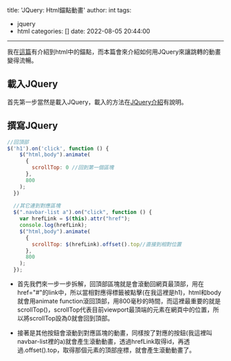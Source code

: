 title: 'JQuery: Html錨點動畫'
author: int
tags:
  - jquery
  - html
categories: []
date: 2022-08-05 20:44:00
---
我在[這篇](https://huanginch.github.io/2022/08/02/html-anchor/)有介紹到html中的錨點，而本篇會來介紹如何用JQuery來讓跳轉的動畫變得流暢。

## 載入JQuery

首先第一步當然是載入JQuery，載入的方法在[JQuery介紹](https://huanginch.github.io/2022/07/29/JQuery-intro/)有說明。

## 撰寫JQuery

```js
//回頂部
$('h1').on('click', function () {
    $("html,body").animate(
      {
        scrollTop: 0 //回到第一個區塊
      },
      800
    );
  })
  
  //其它連到對應區塊
  $(".navbar-list a").on("click", function () {
    var hrefLink = $(this).attr("href");
    console.log(hrefLink);
    $("html,body").animate(
      {
        scrollTop: $(hrefLink).offset().top//直接到相對位置
      },
      800
    );
  });
```

* 首先我們來一步一步拆解，回頂部區塊就是會滾動回網頁最頂部，用在href="#"的link中，所以當相對應得標籤被點擊(在我這裡是h1)，html和body就會用animate function滾回頂部，用800毫秒的時間，而這裡最重要的就是scrollTop()，scrollTop代表目前viewport最頂端的元素在網頁中的位置，所以將scrollTop設為0就會回到頂部。

* 接著是其他按鈕會滾動到對應區塊的動畫，同樣按了對應的按鈕(我這裡叫navbar-list裡的a)就會產生滾動動畫，透過hrefLink取得id，再透過.offset().top，取得那個元素的頂部座標，就會產生滾動動畫了。